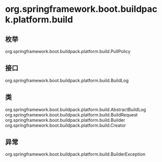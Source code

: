# org.springframework.boot.buildpack.platform.build

## 枚举

org.springframework.boot.buildpack.platform.build.PullPolicy

## 接口

org.springframework.boot.buildpack.platform.build.BuildLog

## 类

org.springframework.boot.buildpack.platform.build.AbstractBuildLog
org.springframework.boot.buildpack.platform.build.BuildRequest
org.springframework.boot.buildpack.platform.build.Builder
org.springframework.boot.buildpack.platform.build.Creator

## 异常

org.springframework.boot.buildpack.platform.build.BuilderException




